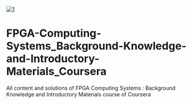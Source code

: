 [![1](https://user-images.githubusercontent.com/82281356/150489925-f6a199b8-09aa-4ab0-8814-c13afbe874b3.jpg)](https://ko-fi.com/harshsiddhapura)



# FPGA-Computing-Systems_Background-Knowledge-and-Introductory-Materials_Coursera
All content and solutions of FPGA Computing Systems : Background Knowledge and Introductory Materials course of Coursera
